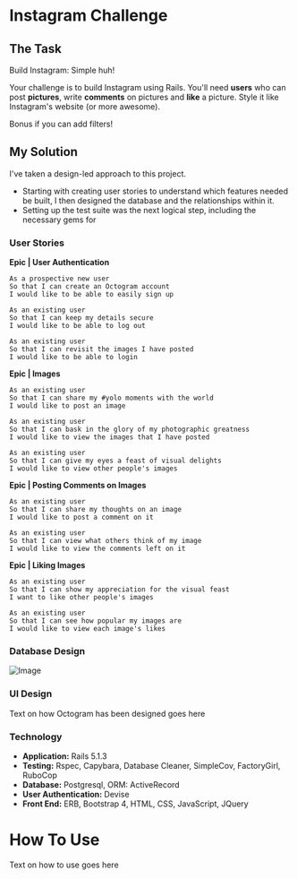 Instagram Challenge
===================

## The Task

Build Instagram: Simple huh!

Your challenge is to build Instagram using Rails. You'll need **users** who can post **pictures**, write **comments** on pictures and **like** a picture. Style it like Instagram's website (or more awesome).

Bonus if you can add filters!

## My Solution

I've taken a design-led approach to this project.
* Starting with creating user stories to understand which features needed be built, I then designed the database and the relationships within it.
* Setting up the test suite was the next logical step, including the necessary gems for

### User Stories

**Epic | User Authentication**
```
As a prospective new user
So that I can create an Octogram account
I would like to be able to easily sign up
```
```
As an existing user
So that I can keep my details secure
I would like to be able to log out
```
```
As an existing user
So that I can revisit the images I have posted
I would like to be able to login
```

**Epic | Images**
```
As an existing user
So that I can share my #yolo moments with the world
I would like to post an image
```
```
As an existing user
So that I can bask in the glory of my photographic greatness
I would like to view the images that I have posted
```
```
As an existing user
So that I can give my eyes a feast of visual delights
I would like to view other people's images
```

**Epic | Posting Comments on Images**
```
As an existing user
So that I can share my thoughts on an image
I would like to post a comment on it
```
```
As an existing user
So that I can view what others think of my image
I would like to view the comments left on it
```


**Epic | Liking Images**
```
As an existing user
So that I can show my appreciation for the visual feast
I want to like other people's images
```
```
As an existing user
So that I can see how popular my images are
I would like to view each image's likes
```

### Database Design

![Image](http://i.imgur.com/k17AeCi.png)

### UI Design

Text on how Octogram has been designed goes here

### Technology

* **Application:** Rails 5.1.3
* **Testing:** Rspec, Capybara, Database Cleaner, SimpleCov, FactoryGirl, RuboCop
* **Database:** Postgresql, ORM: ActiveRecord
* **User Authentication:** Devise
* **Front End:** ERB, Bootstrap 4, HTML, CSS, JavaScript, JQuery

# How To Use

Text on how to use goes here
